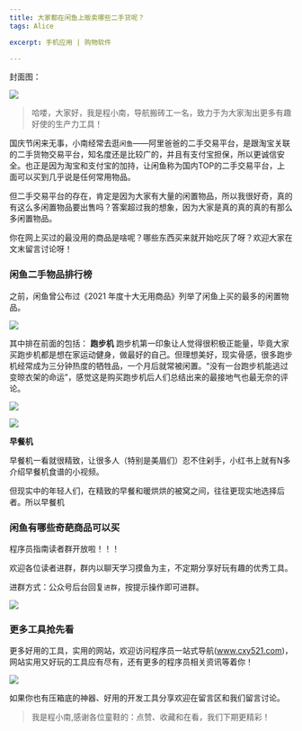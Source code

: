 ```yaml
---
title: 大家都在闲鱼上贩卖哪些二手货呢？
tags: Alice

excerpt: 手机应用 | 购物软件

---
```


封面图：

![](https://navtool.gitee.io/blog/assets/imgs/20220922/00.jpg)


> 哈喽，大家好，我是程小南，导航搬砖工一名，致力于为大家淘出更多有趣好使的生产力工具！

国庆节闲来无事，小南经常去逛`闲鱼`——阿里爸爸的二手交易平台，是跟淘宝关联的二手货物交易平台，知名度还是比较广的，并且有支付宝担保，所以更诚信安全。也正是因为淘宝和支付宝的加持，让闲鱼称为国内TOP的二手交易平台，上面可以买到几乎说是任何常用物品。

但二手交易平台的存在，肯定是因为大家有大量的闲置物品，所以我很好奇，真的有这么多闲置物品要出售吗？答案超过我的想象，因为大家是真的真的真的有那么多闲置物品。

你在网上买过的最没用的商品是啥呢？哪些东西买来就开始吃灰了呀？欢迎大家在文末留言讨论呀！

### 闲鱼二手物品排行榜

之前，闲鱼曾公布过《2021 年度十大无用商品》列举了闲鱼上买的最多的闲置物品。

![](https://navtool.gitee.io/blog/assets/imgs/20220922/01.jpg)

其中排在前面的包括：
**跑步机**
跑步机第一印象让人觉得很积极正能量，毕竟大家买跑步机都是想在家运动健身，做最好的自己。但理想美好，现实骨感，很多跑步机经常成为三分钟热度的牺牲品，一个月后就常被闲置。“没有一台跑步机能逃过变晾衣架的命运”，感觉这是购买跑步机后人们总结出来的最接地气也最无奈的评论。

![](https://navtool.gitee.io/blog/assets/imgs/20220922/02.jpg)

![](https://navtool.gitee.io/blog/assets/imgs/20220922/03.jpg)

**早餐机**

早餐机一看就很精致，让很多人（特别是美眉们）忍不住剁手，小红书上就有N多介绍早餐机食谱的小视频。

但现实中的年轻人们，在精致的早餐和暖烘烘的被窝之间，往往更现实地选择后者。所以早餐机

### 闲鱼有哪些奇葩商品可以买

程序员指南读者群开放啦！！！

欢迎各位读者进群，群内以聊天学习摸鱼为主，不定期分享好玩有趣的优秀工具。

进群方式：公众号后台回复`进群`，按提示操作即可进群。

![](https://navtool.gitee.io/blog/assets/imgs/erweima.jpg)

### 更多工具抢先看

更多好用的工具，实用的网站，欢迎访问程序员一站式导航(www.cxy521.com)，网站实用又好玩的工具应有尽有，还有更多的程序员相关资讯等着你！

![](https://navtool.gitee.io/blog/assets/imgs/wangzhan.png)

如果你也有压箱底的神器、好用的开发工具分享欢迎在留言区和我们留言讨论。

>  我是程小南,感谢各位童鞋的：点赞、收藏和在看，我们下期更精彩！

